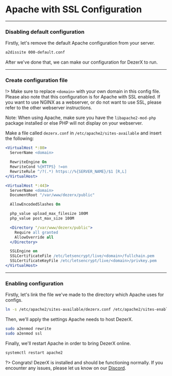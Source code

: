 # Apache with SSL Configuration

---

### Disabling default configuration

Firstly, let's remove the default Apache configuration from your server.

```bash
a2dissite 000-default.conf
```

After we've done that, we can make our configuration for DezerX to run.

---

### Create configuration file

!> Make sure to replace `<domain>` with your own domain in this config file.
Please also note that this configuration is for Apache with SSL enabled.
If you want to use NGINX as a webserver, or do not want to use SSL, please refer
to the other webserver instructions.

Note: When using Apache, make sure you have the `libapache2-mod-php` package installed or else PHP will not display on your webserver.

Make a file called `dezerx.conf` in `/etc/apache2/sites-available` and insert the following:

```apache
<VirtualHost *:80>
  ServerName <domain>

  RewriteEngine On
  RewriteCond %{HTTPS} !=on
  RewriteRule ^/?(.*) https://%{SERVER_NAME}/$1 [R,L]
</VirtualHost>

<VirtualHost *:443>
  ServerName <domain>
  DocumentRoot "/var/www/dezerx/public"

  AllowEncodedSlashes On

  php_value upload_max_filesize 100M
  php_value post_max_size 100M

  <Directory "/var/www/dezerx/public">
    Require all granted
    AllowOverride all
  </Directory>

  SSLEngine on
  SSLCertificateFile /etc/letsencrypt/live/<domain>/fullchain.pem
  SSLCertificateKeyFile /etc/letsencrypt/live/<domain>/privkey.pem
</VirtualHost>
```

---

### Enabling configuration

Firstly, let's link the file we've made to the directory which Apache uses for configs.

```bash
ln -s /etc/apache2/sites-available/dezerx.conf /etc/apache2/sites-enabled/dezerx.conf
```

Then, we'll apply the settings Apache needs to host DezerX.

```bash
sudo a2enmod rewrite
sudo a2enmod ssl
```

Finally, we'll restart Apache in order to bring DezerX online.

```bash
systemctl restart apache2
```

?>
Congrats! DezerX is installed and should be functioning normally.
If you encounter any issues, please let us know on our [Discord](https://discord.gg/UN4VVc2hWJ).
